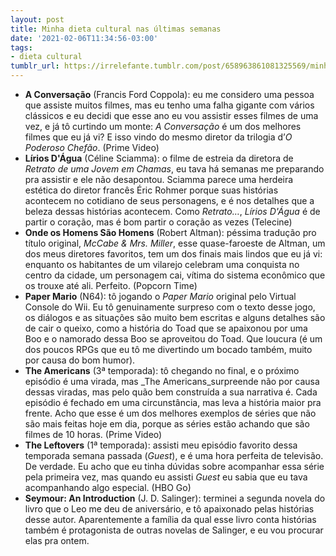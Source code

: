 ```yaml
---
layout: post
title: Minha dieta cultural nas últimas semanas
date: '2021-02-06T11:34:56-03:00'
tags:
- dieta cultural
tumblr_url: https://irrelefante.tumblr.com/post/658963861081325569/minha-dieta-cultural-nas-%C3%BAltimas-semanas
---
```

- **A Conversação** (Francis Ford Coppola): eu me considero uma pessoa que assiste muitos filmes, mas eu tenho uma falha gigante com vários clássicos e eu decidi que esse ano eu vou assistir esses filmes de uma vez, e já tô curtindo um monte: _A Conversação_ é um dos melhores filmes que eu já vi? E isso vindo do mesmo diretor da trilogia d’_O Poderoso Chefão_. (Prime Video)
- **Lírios D'Água** (Céline Sciamma): o filme de estreia da diretora de _Retrato de uma Jovem em Chamas_, eu tava há semanas me preparando pra assistir e ele não desapontou. Sciamma parece uma herdeira estética do diretor francês Éric Rohmer porque suas histórias acontecem no cotidiano de seus personagens, e é nos detalhes que a beleza dessas histórias acontecem. Como _Retrato…_, _Lírios D'Água_ é de partir o coração, mas é bom partir o coração as vezes (Telecine)
- **Onde os Homens São Homens** (Robert Altman): péssima tradução pro título original, _McCabe & Mrs. Miller_, esse quase-faroeste de Altman, um dos meus diretores favoritos, tem um dos finais mais lindos que eu já vi: enquanto os habitantes de um vilarejo celebram uma conquista no centro da cidade, um personagem cai, vítima do sistema econômico que os trouxe até ali. Perfeito. (Popcorn Time)
- **Paper Mario** (N64): tô jogando o _Paper Mario_ original pelo Virtual Console do Wii. Eu tô genuinamente surpreso com o texto desse jogo, os diálogos e as situações são muito bem escritas e alguns detalhes são de cair o queixo, como a história do Toad que se apaixonou por uma Boo e o namorado dessa Boo se aproveitou do Toad. Que loucura (é um dos poucos RPGs que eu tô me divertindo um bocado também, muito por causa do bom humor).
- **The Americans** (3ª temporada): tô chegando no final, e o próximo episódio é uma virada, mas _The Americans_surpreende não por causa dessas viradas, mas pelo quão bem construída a sua narrativa é. Cada episódio é fechado em uma circunstância, mas leva a história maior pra frente. Acho que esse é um dos melhores exemplos de séries que não são mais feitas hoje em dia, porque as séries estão achando que são filmes de 10 horas. (Prime Video)
- **The Leftovers** (1ª temporada): assisti meu episódio favorito dessa temporada semana passada (_Guest_), e é uma hora perfeita de televisão. De verdade. Eu acho que eu tinha dúvidas sobre acompanhar essa série pela primeira vez, mas quando eu assisti _Guest_ eu sabia que eu tava acompanhando algo especial. (HBO Go)
- **Seymour: An Introduction** (J. D. Salinger): terminei a segunda novela do livro que o Leo me deu de aniversário, e tô apaixonado pelas histórias desse autor. Aparentemente a família da qual esse livro conta histórias também é protagonista de outras novelas de Salinger, e eu vou procurar elas pra ontem.
